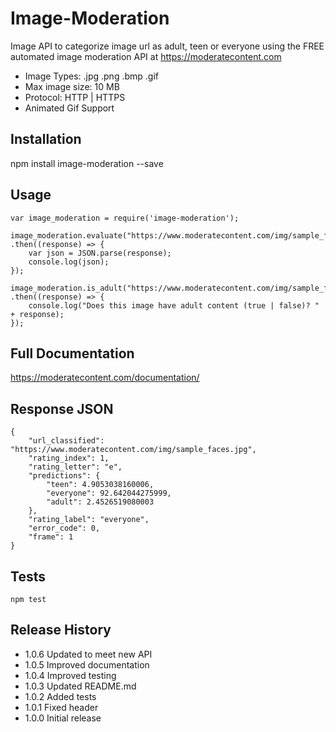 Image-Moderation
=========

Image API to categorize image url as adult, teen or everyone using the FREE automated image moderation API at https://moderatecontent.com

* Image Types: .jpg .png .bmp .gif
* Max image size: 10 MB
* Protocol: HTTP | HTTPS
* Animated Gif Support 

## Installation

  npm install image-moderation --save

## Usage

	var image_moderation = require('image-moderation');

	image_moderation.evaluate("https://www.moderatecontent.com/img/sample_faces.jpg","your_api_key_from_moderatecontent.com")
	.then((response) => {
		var json = JSON.parse(response);
		console.log(json);
	});

	image_moderation.is_adult("https://www.moderatecontent.com/img/sample_faces.jpg","your_api_key_from_moderatecontent.com")
	.then((response) => {
		console.log("Does this image have adult content (true | false)? " + response);
	});

## Full Documentation

<https://moderatecontent.com/documentation/>

## Response JSON

    {
        "url_classified": "https://www.moderatecontent.com/img/sample_faces.jpg",
        "rating_index": 1,
        "rating_letter": "e",
        "predictions": {
            "teen": 4.9053038160006,
            "everyone": 92.642044275999,
            "adult": 2.4526519080003
        },
        "rating_label": "everyone",
        "error_code": 0,
        "frame": 1
    }

## Tests

`npm test`

## Release History
* 1.0.6 Updated to meet new API
* 1.0.5 Improved documentation
* 1.0.4 Improved testing
* 1.0.3 Updated README.md
* 1.0.2 Added tests
* 1.0.1 Fixed header
* 1.0.0 Initial release